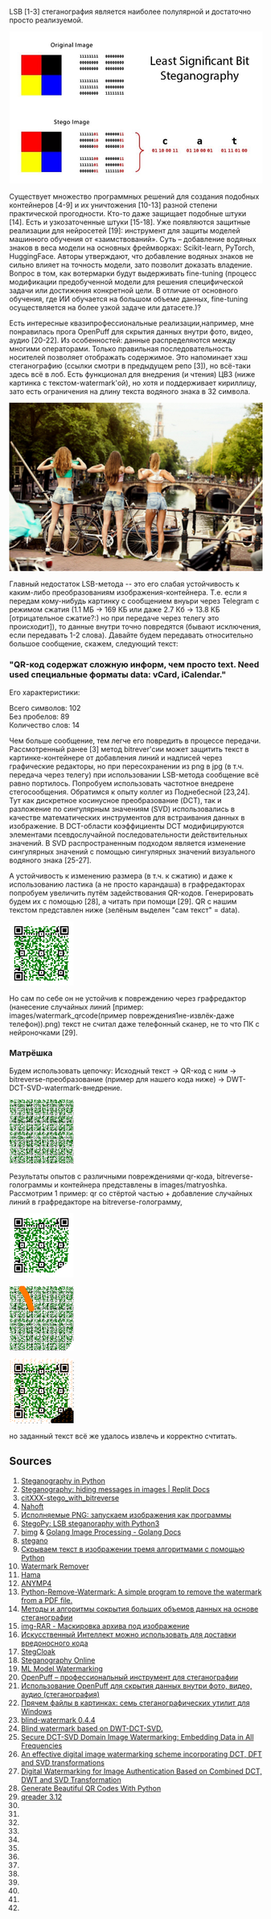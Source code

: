 LSB [1-3] стеганография является наиболее полулярной и достаточно просто реализуемой.

![](https://raw.githubusercontent.com/unton3ton/Ma3shka/main/LSB.jpg)

Существует множество программных решений для создания подобных контейнеров [4-9] и их уничтожения [10-13] разной степени практической прогодности.
Кто-то даже защищает подобные штуки [14]. Есть и узкозаточенные штуки [15-18]. Уже появляются защитные реализации для нейросетей [19]: инструмент для защиты моделей машинного обучения от «заимствований». Суть – добавление водяных знаков в веса модели на основных фреймворках: Scikit-learn, PyTorch, HuggingFace. Авторы утверждают, что добавление водяных знаков не сильно влияет на точность модели, зато позволит доказать владение. Вопрос в том, как вотермарки будут выдерживать fine-tuning (процесс модификации предобученной модели для решения специфической задачи или достижения конкретной цели. В отличие от основного обучения, где ИИ обучается на большом объеме данных, fine-tuning осуществляется на более узкой задаче или датасете.)?  


Есть интересные квазипрофессиональные реализации,например, мне понравилась прога OpenPuff для скрытия данных внутри фото, видео, аудио [20-22]. Из особенностей: данные распределяются между многими операторами. Только правильная последовательность носителей позволяет отображать содержимое. Это напоминает хэш стеганографию (ссылки смотри в предыдущем репо [3]), но всё-таки здесь всё в лоб. Eсть функционал для внедрения (и чтения) ЦВЗ (ниже картинка с текстом-watermark'ой), но хотя и поддерживает кириллицу, зато есть ограничения на длину текста водяного знака в 32 символа.

![](https://raw.githubusercontent.com/unton3ton/Ma3shka/main/OpenPuff/girls-wiht-matermark.jpeg)


Главный недостаток LSB-метода -- это его слабая устойчивость к каким-либо преобразованиям изображения-контейнера. Т.е. если я передам кому-нибудь картинку с сообщением внуьри через Telegram с режимом сжатия (1.1 МБ -> 169 КБ или даже 2.7 Кб -> 13.8 КБ [отрицательное сжатие?:) но при передаче через телегу это происходит]), то данные внутри точно повредятся (бывают исключения, если передавать 1-2 слова). Давайте будем передавать относительно большое сообщение, скажем, следующий текст:  


### "QR-код содержат сложную информ, чем просто text. Need used специальные форматы data: vCard, iCalendar."  

Его характеристики:  


Всего символов: 102  
Без пробелов: 89  
Количество слов: 14  


Чем больше сообщение, тем легче его повредить в процессе передачи. Рассмотренный ранее [3] метод bitrever'сии может защитить текст в картинке-контейнере от добавления линий и надписей через графические редакторы, но при пересохранении из png в jpg (в т.ч. передача через телегу) при использовании LSB-метода сообщение всё равно портилось. Попробуем использовать частотное внедрене стегосообщения. Обратимся к опыту коллег из Поднебесной [23,24]. Тут как дискретное косинусное преобразование (DCT), так и разложение по сингулярным значениям (SVD) использовались в качестве математических инструментов для встраивания данных в изображение. В DCT-области коэффициенты DCT модифицируются элементами псевдослучайной последовательности действительных значений. В SVD распространенным подходом является изменение сингулярных значений с помощью сингулярных значений визуального водяного знака [25-27].  


А устойчивость к изменению размера (в т.ч. к сжатию) и даже к использованию ластика (а не просто карандаша) в графредакторах попробуем увеличить путём задействования QR-кодов. Генерировать будем их с помощью [28], а читать при помощи [29]. QR с нашим текстом представлен ниже (зелёным выделен "сам текст" = data).

![](https://raw.githubusercontent.com/unton3ton/Ma3shka/main/images/watermark_qrcode%20(1-%D1%8F%20%D0%BA%D0%BE%D0%BF%D0%B8%D1%8F).png)

Но сам по себе он не устойчив к повреждению через графредактор (нанесение случайных линий [пример: images/watermark_qrcode(пример повреждения1не-извлёк-даже телефон)).png) текст не считал даже телефонный сканер, не то что ПК c нейроночками [29].  

### Матрёшка

Будем использовать цепочку: Исходный текст -> QR-код с ним -> bitreverse-преобразование (пример для нашего кода ниже) -> DWT-DCT-SVD-watermark-внедрение. 

![](https://raw.githubusercontent.com/unton3ton/Ma3shka/main/images/corupt.png)

Результаты опытов с различными повреждениями qr-кода, bitreverse-голограммы и контейнера представлены в images/matryoshka.  Рассмотрим 1 пример: qr со стёртой частью + добавление случайных линий в графредакторе на bitreverse-голограмму,

![](https://raw.githubusercontent.com/unton3ton/Ma3shka/main/images/watermark_qrcode%20(2-%D1%8F%20%D0%B8%D0%B7%D0%B2%D0%BB%D1%91%D0%BA).png)

![](https://raw.githubusercontent.com/unton3ton/Ma3shka/main/images/matryoshka/3corupt.png)

![](https://raw.githubusercontent.com/unton3ton/Ma3shka/main/images/matryoshka/3%D0%BF%D0%BA%2Bresult.png)

но заданный текст всё же удалось извлечь и корректно счтитать.


## Sources

1. [Steganography in Python](https://github.com/priyansh-anand/steganographer)
2. [Steganography: hiding messages in images | Replit Docs](https://docs.replit.com/tutorials/python/steganography)
3. [citXXX-stego_with_bitreverse](https://github.com/unton3ton/citXXX-stego_with_bitreverse)
4. [Nahoft](https://github.com/u4i-admin/Nahoft)
5. [Исполняемые PNG: запускаем изображения как программы](https://habr.com/ru/articles/535292/)
6. [StegoPy: LSB steganoraphy with Python3](https://github.com/securityhigh/StegoPy)
7. [bimg](https://github.com/h2non/bimg) & [Golang Image Processing - Golang Docs](https://golangdocs.com/golang-image-processing)
8. [stegano](https://pypi.org/project/stegano/)
9. [Скрываем текст в изображении тремя алгоритмами с помощью Python](https://codeby.net/threads/skryvaem-tekst-v-izobrazhenii-tremja-algoritmami-s-pomoschju-python.79986/)
10. [Watermark Remover](https://www.watermarkremover.io/)
11. [Hama](https://www.hama.app/en)
12. [ ANYMP4 ](https://www.anymp4.com/ru/watermark-remover-online/)
13. [Python-Remove-Watermark: A simple program to remove the watermark from a PDF file.](https://github.com/LJSthu/Python-Remove-Watermark)
14. [Методы и алгоритмы сокрытия больших объемов данных на основе стеганографии](https://www.dissercat.com/content/metody-i-algoritmy-sokrytiya-bolshikh-obemov-dannykh-na-osnove-steganografii)
15. [img-RAR - Маскировка архива под изображение](http://howdyho.net/download/382?tg)
16. [Искусственный Интеллект можно использовать для доставки вредоносного кода](https://arstechnica.com/gadgets/2021/07/researches-demonstrate-that-malware-can-be-hidden-inside-ai-models/)
17. [StegCloak](https://t.me/KladovkaPavlu/809)
18. [Steganography Online](https://stylesuxx.github.io/steganography/) 
19. [ML Model Watermarking](https://github.com/SAP/ml-model-watermarking)
20. [OpenPuff – профессиональный инструмент для стеганографии](https://itsecforu.ru/2017/10/10/openpuff-%D0%BF%D1%80%D0%BE%D1%84%D0%B5%D1%81%D1%81%D0%B8%D0%BE%D0%BD%D0%B0%D0%BB%D1%8C%D0%BD%D1%8B%D0%B9-%D0%B8%D0%BD%D1%81%D1%82%D1%80%D1%83%D0%BC%D0%B5%D0%BD%D1%82-%D0%B4%D0%BB%D1%8F-%D1%81%D1%82/)
21. [Использование OpenPuff для скрытия данных внутри фото, видео, аудио (стеганография)](https://youtu.be/Luo4CBgUGjg)
22. [Прячем файлы в картинках: семь стеганографических утилит для Windows](https://xakep.ru/2017/01/23/windows-stenographic-tools/?ysclid=lo345orrk6856129250#toc07)
23. [blind-watermark 0.4.4](https://pypi.org/project/blind-watermark/)
24. [Blind watermark based on DWT-DCT-SVD.](https://github.com/guofei9987/blind_watermark)
25. [Secure DCT-SVD Domain Image Watermarking: Embedding Data in All Frequencies](http://www.theparticle.com/documents/DCT-SVDpaperFINAL.pdf)
26. [An effective digital image watermarking scheme incorporating DCT, DFT and SVD transformations](https://peerj.com/articles/cs-1427/#)
27. [Digital Watermarking for Image Authentication Based on Combined DCT, DWT and SVD Transformation](https://www.ijcsi.org/papers/IJCSI-10-3-1-223-230.pdf)
28. [Generate Beautiful QR Codes With Python](https://realpython.com/python-generate-qr-code/)
29. [qreader 3.12](https://pypi.org/project/qreader/)
30. []()
31. []()
32. []()
33. []()
34. []()
35. []()
36. []()
37. []()
38. []()
39. []()
40. []()
41. []()
42. []()

